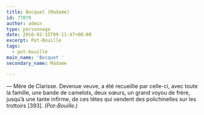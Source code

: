 ```yaml
---
title: Bocquet (Madame)
id: 77079
author: admin
type: personnage
date: 2010-02-15T09:11:47+00:00
excerpt: Pot-Bouille
tags:
  - pot-bouille
main_name: 'Bocquet '
secondary_name: Madame

---
```

— Mère de Clarisse. Devenue veuve, a été recueillie par celle-ci, avec toute la famille, une bande de camelots, deux sœurs, un grand voyou de frère, jusqu&rsquo;à une tante infirme, de ces têtes qui vendent des polichinelles sur les trottoirs [393]. _(Pot-Bouille.)_